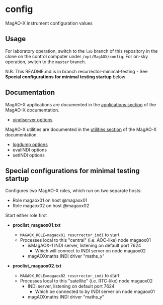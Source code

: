 # config
MagAO-X instrument configuration values

## Usage

For laboratory operation, switch to the `lab` branch of this repository in the clone on the control computer under `/opt/MagAOX/config`. For on-sky operation, switch to the `master` branch.

N.B. This README.md is in branch resurrector-minimal-testing
     - See **Special configurations for minimal testing startup** below

## Documentation

MagAO-X applications are documented in the [applications section](https://magao-x.org/instrument/apps_html) of the MagAO-X documentation.

  * [xindiserver options](https://magao-x.org/instrument/apps_html/md__home_jrmales_Source_MagAOX_apps_xindiserver_doc_xindiserver.html#autotoc_md4)

MagAO-X utilities are documented in the [utilities section](https://magao-x.org/instrument/util_html/) of the MagAO-X documentation.

  * [logdump options](https://magao-x.org/instrument/util_html/logdump.html#autotoc_md4)
  * evalINDI options
  * setINDI options

## Special configurations for minimal testing startup

Configures two MagAO-X roles, which run on two separate hosts:
- Role magaox01 on host @magaox01
- Role magaox02 on host @magaox02

Start either role first

* **proclist_magaox01.txt**
  * ```MAGAOX_ROLE=magaox01 resurrector_indi``` to start
  * Processes local to this "central" (i.e. AOC-like) node magaox01
    * isMagAOX-1 INDI server, listening on default port 7624
      * Which will connect to INDI server on node magaox02
    * magAOXmaths INDI driver "maths_x"

* **proclist_magaox02.txt**
  * ```MAGAOX_ROLE=magaox02 resurrector_indi``` to start
  * Processes local to this "satellite" (i.e. RTC-like) node magaox02
    * INDI server, listening on default port 7624
      * Which be connected to by INDI server on node magaox01
    * magAOXmaths INDI driver "maths_y"
